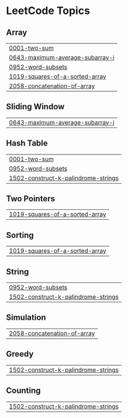 <!---A collection of LeetCode questions to ace the coding interview! - Created using [LeetHub v2](https://github.com/arunbhardwaj/LeetHub-2.0)-->
<!---LeetCode Topics Start-->
# LeetCode Topics
## Array
|  |
| ------- |
| [0001-two-sum](https://github.com/SubashSK777/LeetCode_Solutions/tree/master/0001-two-sum) |
| [0643-maximum-average-subarray-i](https://github.com/SubashSK777/LeetCode_Solutions/tree/master/0643-maximum-average-subarray-i) |
| [0952-word-subsets](https://github.com/SubashSK777/LeetCode_Solutions/tree/master/0952-word-subsets) |
| [1019-squares-of-a-sorted-array](https://github.com/SubashSK777/LeetCode_Solutions/tree/master/1019-squares-of-a-sorted-array) |
| [2058-concatenation-of-array](https://github.com/SubashSK777/LeetCode_Solutions/tree/master/2058-concatenation-of-array) |
## Sliding Window
|  |
| ------- |
| [0643-maximum-average-subarray-i](https://github.com/SubashSK777/LeetCode_Solutions/tree/master/0643-maximum-average-subarray-i) |
## Hash Table
|  |
| ------- |
| [0001-two-sum](https://github.com/SubashSK777/LeetCode_Solutions/tree/master/0001-two-sum) |
| [0952-word-subsets](https://github.com/SubashSK777/LeetCode_Solutions/tree/master/0952-word-subsets) |
| [1502-construct-k-palindrome-strings](https://github.com/SubashSK777/LeetCode_Solutions/tree/master/1502-construct-k-palindrome-strings) |
## Two Pointers
|  |
| ------- |
| [1019-squares-of-a-sorted-array](https://github.com/SubashSK777/LeetCode_Solutions/tree/master/1019-squares-of-a-sorted-array) |
## Sorting
|  |
| ------- |
| [1019-squares-of-a-sorted-array](https://github.com/SubashSK777/LeetCode_Solutions/tree/master/1019-squares-of-a-sorted-array) |
## String
|  |
| ------- |
| [0952-word-subsets](https://github.com/SubashSK777/LeetCode_Solutions/tree/master/0952-word-subsets) |
| [1502-construct-k-palindrome-strings](https://github.com/SubashSK777/LeetCode_Solutions/tree/master/1502-construct-k-palindrome-strings) |
## Simulation
|  |
| ------- |
| [2058-concatenation-of-array](https://github.com/SubashSK777/LeetCode_Solutions/tree/master/2058-concatenation-of-array) |
## Greedy
|  |
| ------- |
| [1502-construct-k-palindrome-strings](https://github.com/SubashSK777/LeetCode_Solutions/tree/master/1502-construct-k-palindrome-strings) |
## Counting
|  |
| ------- |
| [1502-construct-k-palindrome-strings](https://github.com/SubashSK777/LeetCode_Solutions/tree/master/1502-construct-k-palindrome-strings) |
<!---LeetCode Topics End-->
